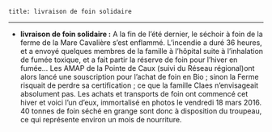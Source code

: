 	title: livraison de foin solidaire
        
---

- **livraison de foin solidaire :** A la fin de l’été dernier, le séchoir à foin de la ferme de la Mare Cavalière s’est enflammé. L’incendie a duré 36 heures, et a envoyé quelques membres de la famille à l’hôpital suite à l’inhalation de fumée toxique, et a fait partir la réserve de foin pour l’hiver en fumée… Les AMAP de la Pointe de Caux (suivi du Réseau régional)ont alors lancé une souscription pour l’achat de foin en Bio ; sinon la Ferme risquait de perdre sa certification ; ce que la famille Claes n’envisageait absolument pas.
Les achats et transports de foin ont commencé cet hiver et voici l’un d’eux, immortalisé en photos le vendredi 18 mars 2016. 40 tonnes de foin séché en grange sont donc à disposition du troupeau, ce qui représente environ un mois de nourriture.

